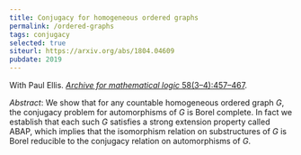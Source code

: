 ```yaml
---
title: Conjugacy for homogeneous ordered graphs
permalink: /ordered-graphs
tags: conjugacy
selected: true
siteurl: https://arxiv.org/abs/1804.04609
pubdate: 2019
---
```


With Paul Ellis. [*Archive for mathematical logic* 58(3–4):457–467](https://dx.doi.org/10.1007/s00153-018-0645-0).<!--more-->

*Abstract*: We show that for any countable homogeneous ordered graph $G$, the conjugacy problem for automorphisms of $G$ is Borel complete. In fact we establish that each such $G$ satisfies a strong extension property called ABAP, which implies that the isomorphism relation on substructures of $G$ is Borel reducible to the conjugacy relation on automorphisms of $G$.
